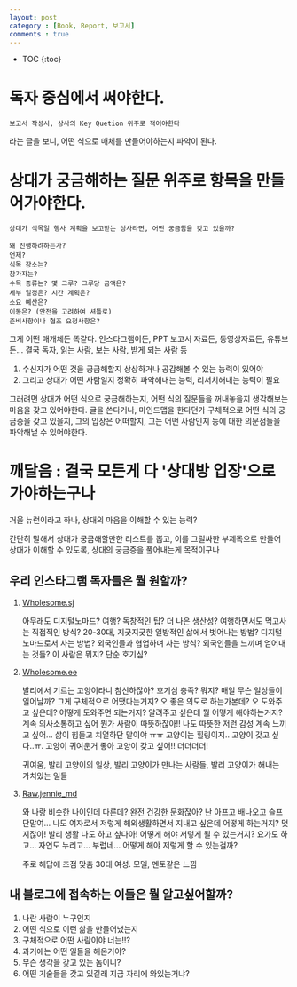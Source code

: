 ```yaml
---
layout: post
category : [Book, Report, 보고서]
comments : true
---
```


* TOC
{:toc}


# 독자 중심에서 써야한다.

```
보고서 작성시, 상사의 Key Quetion 위주로 적어야한다
```

라는 글을 보니, 어떤 식으로 매체를 만들어야하는지 파악이 된다.


# 상대가 궁금해하는 질문 위주로 항목을 만들어가야한다.

```
상대가 식목일 행사 계획을 보고받는 상사라면, 어떤 궁금함을 갖고 있을까?

왜 진행하려하는가?
언제?
식목 장소는?
참가자는?
수목 종류는? 몇 그루? 그루당 금액은?
세부 일정은? 시간 계획은?
소요 예산은?
이동은? (안전을 고려하여 셔틀로)
준비사항이나 협조 요청사항은?
```


그게 어떤 매개체든 똑같다.
인스타그램이든, PPT 보고서 자료든, 동영상자료든, 유튜브든...
결국 독자, 읽는 사람, 보는 사람, 받게 되는 사람 등

1. 수신자가 어떤 것을 궁금해할지 상상하거나 공감해볼 수 있는 능력이 있어야
2. 그리고 상대가 어떤 사람일지 정확히 파악해내는 능력, 리서치해내는 능력이 필요 

그러려면 상대가 어떤 식으로 궁금해하는지, 어떤 식의 질문들을 꺼내놓을지 생각해보는 마음을 갖고 있어야한다.
글을 쓴다거나, 마인드맵을 한다던가 구체적으로 어떤 식의 궁금증을 갖고 있을지, 그의 입장은 어떠할지, 그는 어떤 사람인지 등에 대한 의문점들을 파악해낼 수 있어야한다.

# 깨달음 : 결국 모든게 다 '상대방 입장'으로 가야하는구나

거울 뉴런이라고 하나, 상대의 마음을 이해할 수 있는 능력?

간단히 말해서
상대가 궁금해할만한 리스트를 뽑고,
이를 그럴싸한 부제목으로 만들어
상대가 이해할 수 있도록, 상대의 궁금증을 풀어내는게 목적이구나

## 우리 인스타그램 독자들은 뭘 원할까?

1. [Wholesome.sj](https://instagram.com/wholesome.sj)

    아무래도 디지털노마드? 여행? 독창적인 팁? 더 나은 생산성? 여행하면서도 먹고사는 직접적인 방식? 20-30대, 지긋지긋한 일방적인 삶에서 벗어나는 방법? 디지털 노마드로서 사는 방법? 외국인들과 협업하며 사는 방식? 외국인들을 느끼며 얻어내는 것들? 이 사람은 뭐지? 단순 호기심?


2. [Wholesome.ee](https://instagram.com/wholesome.ee)

    발리에서 기르는 고양이라니 참신하잖아? 호기심 충족? 뭐지? 매일 무슨 일상들이 일어날까?
    그게 구체적으로 어땠다는거지? 오 좋은 의도로 하는가본데? 오 도와주고 싶은데? 어떻게 도와주면 되는거지? 알려주고 싶은데 뭘 어떻게 해야하는거지? 계속 의사소통하고 싶어 뭔가 사람이 따뜻하잖아!! 나도 따뜻한 저런 감성 계속 느끼고 싶어... 삶이 힘들고 치열하단 말이야 ㅠㅠ
    고양이는 힐링이지.. 고양이 갖고 싶다..ㅠ. 고양이 귀여운거 좋아 고양이 갖고 싶어!! 더더더더!

    귀여움, 발리 고양이의 일상, 발리 고양이가 만나는 사람들, 발리 고양이가 해내는 가치있는 일들

3. [Raw.jennie_md](https://instagram.com/raw.jennie_md)

    와 나랑 비슷한 나이인데 다른데? 완전 건강한 문화잖아? 난 아프고 배나오고 슬프단말여...
    나도 여자로서 저렇게 해외생활하면서 지내고 싶은데 어떻게 하는거지? 멋지잖아!
    발리 생활 나도 하고 싶다아! 어떻게 해야 저렇게 될 수 있는거지?
    요가도 하고... 자연도 누리고... 부럽네... 어떻게 해야 저렇게 할 수 있는걸까?

    주로 해답에 초점 맞춤  30대 여성. 모델, 멘토같은 느낌


## 내 블로그에 접속하는 이들은 뭘 알고싶어할까?

1. 나란 사람이 누구인지
2. 어떤 식으로 이런 삶을 만들어냈는지
3. 구체적으로 어떤 사람이야 너는!!?
4. 과거에는 어떤 일들을 해온거야?
5. 무슨 생각을 갖고 있는 놈이니?
6. 어떤 기술들을 갖고 있길래 지금 자리에 와있는거냐?    